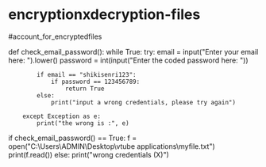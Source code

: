# encryptionxdecryption-files

#account_for_encryptedfiles



def check_email_password():
    while True:
        try:
            email = input("Enter your email here: ").lower()
            password = int(input("Enter the coded password here: "))

            if email == "shikisenri123":
                if password == 123456789:
                    return True
            else:
                print("input a wrong credentials, please try again")

        except Exception as e:
            print("the wrong is :", e)

if check_email_password() == True:
    f = open("C:\\Users\\ADMIN\Desktop\\vtube applications\\myfile.txt")
    print(f.read())
else:
    print("wrong credentials (X)")


